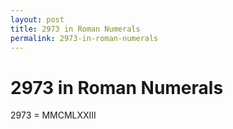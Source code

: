 ```yaml
---
layout: post
title: 2973 in Roman Numerals
permalink: 2973-in-roman-numerals
---
```


# 2973 in Roman Numerals

2973 = MMCMLXXIII
